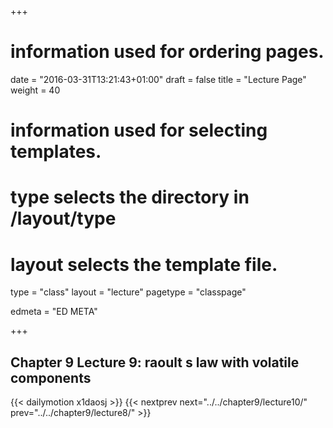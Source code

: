 +++
# information used for ordering pages.
date = "2016-03-31T13:21:43+01:00"
draft = false
title = "Lecture Page"
weight = 40

# information used for selecting templates.
# type selects the directory in /layout/type
# layout selects the template file.

type   = "class"
layout = "lecture"
pagetype = "classpage"





edmeta = "ED META"

+++
## Chapter 9 Lecture 9: raoult s law with volatile components
{{< dailymotion x1daosj >}}
{{< nextprev next="../../chapter9/lecture10/"     prev="../../chapter9/lecture8/"  >}}

